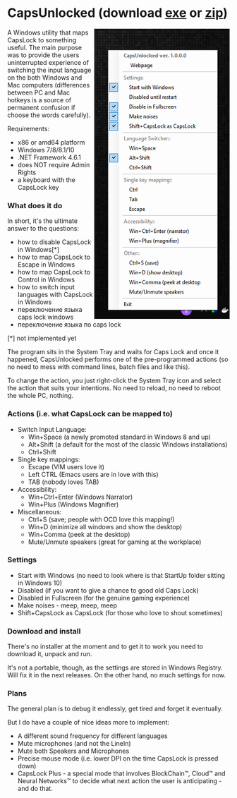 # CapsUnlocked (download [exe](https://github.com/reclaimed/CapsUnlocked/releases/download/0.5.1/CapsUnlockedSetupPreview.exe) or [zip](https://github.com/reclaimed/CapsUnlocked/releases/download/0.5/CapsUnlockedPreview.zip))
<img align="right" src="https://raw.githubusercontent.com/reclaimed/capsunlocked/master/README-files/context-menu.v0.5.png">
A Windows utility that maps CapsLock to something useful. The main purpose was to provide the users uninterrupted experience of switching the input language on the both Windows and Mac computers (differences between PC and Mac hotkeys is a source of permanent confusion if choose the words carefully).

Requirements:
* x86 or amd64 platform
* Windows 7/8/8.1/10 
* .NET Framework 4.6.1
* does NOT require Admin Rights
* a keyboard with the CapsLock key

### What does it do
In short, it's the ultimate answer to the questions:
* how to disable CapsLock in Windows[*]
* how to map CapsLock to Escape in Windows
* how to map CapsLock to Control in Windows
* how to switch input languages with CapsLock in Windows
* переключение языка caps lock windows
* переключение языка по caps lock

[*] not implemented yet

The program sits in the System Tray and waits for Caps Lock and once it happened, CapsUnlocked performs one of the pre-programmed actions (so no need to mess with command lines, batch files and like this).

To change the action, you just right-click the System Tray icon and select the action that suits your intentions. No need to reload, no need to reboot the whole PC, nothing.

### Actions (i.e. what CapsLock can be mapped to)
* Switch Input Language:
  * Win+Space (a newly promoted standard in Windows 8 and up)
  * Alt+Shift (a default for the most of the classic Windows installations)
  * Ctrl+Shift
* Single key mappings:
  * Escape (VIM users love it)
  * Left CTRL (Emacs users are in love with this)
  * TAB (nobody loves TAB)
* Accessibility:
  * Win+Ctrl+Enter (Windows Narrator)
  * Win+Plus (Windows Magnifier)
* Miscellaneous:
  * Ctrl+S (save; people with OCD love this mapping!)
  * Win+D (minimize all windows and show the desktop)
  * Win+Comma (peek at the desktop)
  * Mute/Unmute speakers (great for gaming at the workplace)

### Settings 
* Start with Windows (no need to look where is that StartUp folder sitting in Windows 10)
* Disabled (if you want to give a chance to good old Caps Lock)
* Disabled in Fullscreen (for the genuine gaming experience)
* Make noises - meep, meep, meep
* Shift+CapsLock as CapsLock (for those who love to shout sometimes)

### Download and install
There's no installer at the moment and to get it to work you need to download it, unpack and run.

It's not a portable, though, as the settings are stored in Windows Registry. Will fix it in the next releases. On the other hand, no much settings for now.

### Plans
The general plan is to debug it endlessly, get tired and forget it eventually.

But I do have a couple of nice ideas more to implement:
* A different sound frequency for different languages
* Mute microphones (and not the LineIn)
* Mute both Speakers and Microphones
* Precise mouse mode (i.e. lower DPI on the time CapsLock is pressed down)
* CapsLock Plus - a special mode that involves BlockChain&trade;, Cloud&trade; and Neural Networks&trade; to decide what next action the user is anticipating - and do that.
